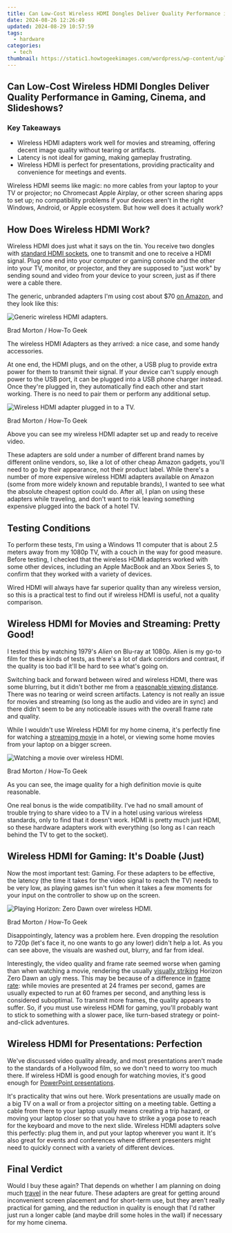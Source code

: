 ```yaml
---
title: Can Low-Cost Wireless HDMI Dongles Deliver Quality Performance in Gaming, Cinema, and Slideshows?
date: 2024-08-26 12:26:49
updated: 2024-08-29 10:57:59
tags:
  - hardware
categories:
  - tech
thumbnail: https://static1.howtogeekimages.com/wordpress/wp-content/uploads/2024/05/a-wireless-hdmi-adapter-with-a-discount-tag-and-a-tv-in-the-background.jpg
---
```


## Can Low-Cost Wireless HDMI Dongles Deliver Quality Performance in Gaming, Cinema, and Slideshows?

### Key Takeaways

* Wireless HDMI adapters work well for movies and streaming, offering decent image quality without tearing or artifacts.
* Latency is not ideal for gaming, making gameplay frustrating.
* Wireless HDMI is perfect for presentations, providing practicality and convenience for meetings and events.

 Wireless HDMI seems like magic: no more cables from your laptop to your TV or projector; no Chromecast Apple Airplay, or other screen sharing apps to set up; no compatibility problems if your devices aren't in the right Windows, Android, or Apple ecosystem. But how well does it actually work?

##  How Does Wireless HDMI Work?

 Wireless HDMI does just what it says on the tin. You receive two dongles with [standard HDMI sockets](https://extra-lessons.techidaily.com/new-color-space-comparison-srgb-vs-rgb/), one to transmit and one to receive a HDMI signal. Plug one end into your computer or gaming console and the other into your TV, monitor, or projector, and they are supposed to "just work" by sending sound and video from your device to your screen, just as if there were a cable there.

 The generic, unbranded adapters I'm using cost about $70 [on Amazon](http://www.amazon.com/Wireless-Transmitter-Streaming-Smartphone-Projector/dp/B0CBVBWHRF/?tag=hotoge-20&ascsubtag=UUhtgUeUpU2002893&asc%5Frefurl=https%3A%2F%2Fwww.howtogeek.com%2Fdo-wireless-hdmi-adapters-work%2F&asc%5Fcampaign=Evergreen), and they look like this:

![Generic wireless HDMI adapters.](https://static1.howtogeekimages.com/wordpress/wp-content/uploads/2024/04/1-1.jpeg) 

Brad Morton / How-To Geek

 The wireless HDMI Adapters as they arrived: a nice case, and some handy accessories.

 At one end, the HDMI plugs, and on the other, a USB plug to provide extra power for them to transmit their signal. If your device can't supply enough power to the USB port, it can be plugged into a USB phone charger instead. Once they're plugged in, they automatically find each other and start working. There is no need to pair them or perform any additional setup.

![Wireless HDMI adapter plugged in to a TV.](https://static1.howtogeekimages.com/wordpress/wp-content/uploads/2024/04/2.jpeg) 

Brad Morton / How-To Geek

 Above you can see my wireless HDMI adapter set up and ready to receive video.

 These adapters are sold under a number of different brand names by different online vendors, so, like a lot of other cheap Amazon gadgets, you'll need to go by their appearance, not their product label. While there's a number of more expensive wireless HDMI adapters available on Amazon (some from more widely known and reputable brands), I wanted to see what the absolute cheapest option could do. After all, I plan on using these adapters while traveling, and don't want to risk leaving something expensive plugged into the back of a hotel TV.

##  Testing Conditions

 To perform these tests, I'm using a Windows 11 computer that is about 2.5 meters away from my 1080p TV, with a couch in the way for good measure. Before testing, I checked that the wireless HDMI adapters worked with some other devices, including an Apple MacBook and an Xbox Series S, to confirm that they worked with a variety of devices.

 Wired HDMI will always have far superior quality than any wireless version, so this is a practical test to find out if wireless HDMI is useful, not a quality comparison.

##  Wireless HDMI for Movies and Streaming: Pretty Good!

 I tested this by watching 1979's _Alien_ on Blu-ray at 1080p. Alien is my go-to film for these kinds of tests, as there's a lot of dark corridors and contrast, if the quality is too bad it'll be hard to see what's going on.

 Switching back and forward between wired and wireless HDMI, there was some blurring, but it didn't bother me from a [reasonable viewing distance](https://android-location-track.techidaily.com/in-2024-top-5-car-locator-apps-for-samsung-galaxy-a05s-drfone-by-drfone-virtual-android/). There was no tearing or weird screen artifacts. Latency is not really an issue for movies and streaming (so long as the audio and video are in sync) and there didn't seem to be any noticeable issues with the overall frame rate and quality.

 While I wouldn't use Wireless HDMI for my home cinema, it's perfectly fine for watching a [streaming movie](https://techidaily.com/repair-video-tool-repair-all-your-damaged-video-files-of-camon-20-premier-5g-on-windows-by-stellar-video-repair-mobile-video-repair/) in a hotel, or viewing some home movies from your laptop on a bigger screen.

![Watching a movie over wireless HDMI.](https://static1.howtogeekimages.com/wordpress/wp-content/uploads/2024/04/3.jpeg) 

Brad Morton / How-To Geek

 As you can see, the image quality for a high definition movie is quite reasonable.

 One real bonus is the wide compatibility. I've had no small amount of trouble trying to share video to a TV in a hotel using various wireless standards, only to find that it doesn't work. HDMI is pretty much just HDMI, so these hardware adapters work with everything (so long as I can reach behind the TV to get to the socket).

##  Wireless HDMI for Gaming: It's Doable (Just)

 Now the most important test: Gaming. For these adapters to be effective, the latency (the time it takes for the video signal to reach the TV) needs to be very low, as playing games isn't fun when it takes a few moments for your input on the controller to show up on the screen.

![Playing Horizon: Zero Dawn over wireless HDMI.](https://static1.howtogeekimages.com/wordpress/wp-content/uploads/2024/04/4.jpeg) 

Brad Morton / How-To Geek

 Disappointingly, latency was a problem here. Even dropping the resolution to 720p (let's face it, no one wants to go any lower) didn't help a lot. As you can see above, the visuals are washed out, blurry, and far from ideal.

 Interestingly, the video quality and frame rate seemed worse when gaming than when watching a movie, rendering the usually [visually striking](https://some-skills.techidaily.com/in-2024-the-insider-guide-to-listening-to-podcasts-on-your-iphone/) Horizon Zero Dawn an ugly mess. This may be because of a difference in [frame rate](https://bypass-frp.techidaily.com/how-to-bypass-google-frp-lock-on-infinix-smart-7-hd-devices-by-drfone-android/): while movies are presented at 24 frames per second, games are usually expected to run at 60 frames per second, and anything less is considered suboptimal. To transmit more frames, the quality appears to suffer. So, if you must use wireless HDMI for gaming, you'll probably want to stick to something with a slower pace, like turn-based strategy or point-and-click adventures.

##  Wireless HDMI for Presentations: Perfection

 We've discussed video quality already, and most presentations aren't made to the standards of a Hollywood film, so we don't need to worry too much there. If wireless HDMI is good enough for watching movies, it's good enough for [PowerPoint presentations](https://youtube-webster.techidaily.com/24-mastering-shots-a-vloggers-lens-compendium/).

 It's practicality that wins out here. Work presentations are usually made on a big TV on a wall or from a projector sitting on a meeting table. Getting a cable from there to your laptop usually means creating a trip hazard, or moving your laptop closer so that you have to strike a yoga pose to reach for the keyboard and move to the next slide. Wireless HDMI adapters solve this perfectly: plug them in, and put your laptop wherever you want it. It's also great for events and conferences where different presenters might need to quickly connect with a variety of different devices.

##  Final Verdict

 Would I buy these again? That depends on whether I am planning on doing much [travel](https://blue-screen-error.techidaily.com/how-to-fix-ntfs-file-system-issues-in-windows-11/) in the near future. These adapters are great for getting around inconvenient screen placement and for short-term use, but they aren't really practical for gaming, and the reduction in quality is enough that I'd rather just run a longer cable (and maybe drill some holes in the wall) if necessary for my home cinema.

<ins class="adsbygoogle"
     style="display:block"
     data-ad-format="autorelaxed"
     data-ad-client="ca-pub-7571918770474297"
     data-ad-slot="1223367746"></ins>



<ins class="adsbygoogle"
     style="display:block"
     data-ad-client="ca-pub-7571918770474297"
     data-ad-slot="8358498916"
     data-ad-format="auto"
     data-full-width-responsive="true"></ins>
